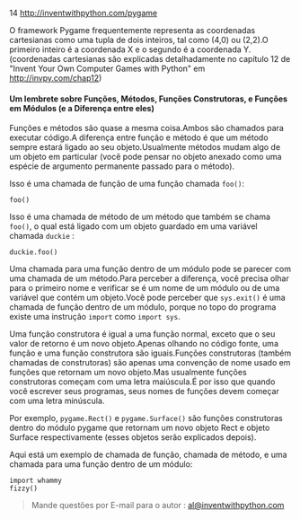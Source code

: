 14 http://inventwithpython.com/pygame

O framework Pygame frequentemente representa as coordenadas cartesianas como uma tupla de dois inteiros, tal como (4,0) ou (2,2).O primeiro inteiro
é a coordenada X e o segundo é a coordenada Y. (coordenadas cartesianas são explicadas detalhadamente no capítulo 12 de "Invent Your Own Computer
Games with Python" em http://invpy.com/chap12)

#### Um lembrete sobre Funções, Métodos, Funções Construtoras, e Funções em Módulos (e a Diferença entre eles) 

Funções e métodos são quase a mesma coisa.Ambos são chamados para executar código.A diferença entre função e método é que um método sempre estará
ligado ao seu objeto.Usualmente métodos mudam algo de um objeto em particular (você pode pensar no objeto anexado como uma espécie de argumento permanente
passado para o método).

Isso é uma chamada de função de uma função chamada `foo()`:

	foo()


Isso é uma chamada de método de um método que também se chama `foo()`, o qual está ligado com um objeto guardado em uma variável chamada `duckie` :

	duckie.foo()

Uma chamada para uma função dentro de um módulo pode se parecer com uma chamada de um método.Para perceber a diferença, você precisa olhar para o primeiro
nome e verificar se é um nome de um módulo ou de uma variável que contém um objeto.Você pode perceber que `sys.exit()` é uma chamada de função dentro
de um módulo, porque no topo do programa existe uma instrução `import` como `import sys`.

Uma função construtora é igual a uma função normal, exceto que o seu valor de retorno é um novo objeto.Apenas olhando no código fonte, uma 
função e uma função construtora são iguais.Funções construtoras (também chamadas de construtoras) são apenas uma convenção de nome usado em funções
que retornam um novo objeto.Mas usualmente funções construtoras começam com uma letra maiúscula.É por isso que quando você escrever seus programas, seus
nomes de funções devem começar com uma letra minúscula.

Por exemplo, `pygame.Rect()` e `pygame.Surface()` são funções construtoras dentro do módulo pygame que retornam um novo objeto Rect e objeto Surface
respectivamente (esses objetos serão explicados depois).

Aqui está um exemplo de chamada de função, chamada de método, e uma chamada para uma função dentro de um módulo:

	import whammy
	fizzy()

> Mande questões por E-mail para o autor : al@inventwithpython.com
